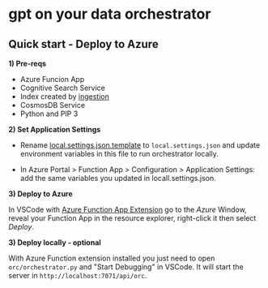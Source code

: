 # gpt on your data orchestrator

## Quick start - Deploy to Azure

**1) Pre-reqs**

- Azure Funcion App
- Cognitive Search Service
- Index created by [ingestion](https://github.com/placerda/gpt-oyd-ingestion)
- CosmosDB Service
- Python and PIP 3

**2) Set Application Settings**

- Rename [local.settings.json.template](local.settings.json.template) to ```local.settings.json``` and update environment variables in this file to run orchestrator locally.
 
- In Azure Portal > Function App > Configuration > Application Settings: add the same variables you updated in locall.settings.json.

**3) Deploy to Azure** 

In VSCode with [Azure Function App Extension](https://marketplace.visualstudio.com/items?itemName=ms-azuretools.vscode-azurefunctions) go to the *Azure* Window, reveal your Function App in the resource explorer, right-click it then select *Deploy*.

**3) Deploy locally - optional**

With Azure Function extension installed you just need to open ```orc/orchestrator.py``` and "Start Debugging" in VSCode. It will start the server in ```http://localhost:7071/api/orc```.